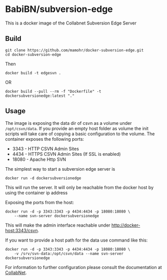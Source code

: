 # BabiBN/subversion-edge

This is a docker image of the Collabnet Subversion Edge Server

## Build

    git clone https://github.com/mamohr/docker-subversion-edge.git
    cd docker-subversion-edge

Then 

    docker build -t edgesvn .
OR

    docker build --pull --rm -f "Dockerfile" -t dockersubversionedge:latest "."

## Usage

The image is exposing the data dir of csvn as a volume under `/opt/csvn/data`.
If you provide an empty host folder as volume the init scripts will take care of copying a basic configuration to the volume.
The container exposes the following ports:

 * 3343 - HTTP CSVN Admin Sites
 * 4434 - HTTPS CSVN Admin Sites (If SSL is enabled)
 * 18080 - Apache Http SVN

The simplest way to start a subversion edge server is

    docker run -d dockersubversionedge

This will run the server. It will only be reachable from the docker host by using the container ip address

Exposing the ports from the host:
    
    docker run -d -p 3343:3343 -p 4434:4434 -p 18080:18080 \
        --name svn-server dockersubversionedge

This will make the admin interface reachable under [http://docker-host:3343/csvn](http://docker-host:3343/csvn).

If you want to provide a host path for the data use command like this:

    docker run -d -p 3343:3343 -p 4434:4434 -p 18080:18080 \
        -v /srv/svn-data:/opt/csvn/data --name svn-server dockersubversionedge
    

For information to further configuration please consult the documentation at [CollabNet](http://collab.net/products/subversion).
